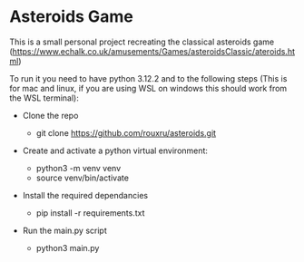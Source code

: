 # Asteroids Game
This is a small personal project recreating the classical asteroids game (https://www.echalk.co.uk/amusements/Games/asteroidsClassic/ateroids.html)

To run it you need to have python 3.12.2 and to the following steps (This is for mac and linux, if you are using WSL on windows this should work from the WSL terminal):

* Clone the repo
  * git clone https://github.com/rouxru/asteroids.git

* Create and activate a python virtual environment:
  * python3 -m venv venv
  * source venv/bin/activate

* Install the required dependancies
  * pip install -r requirements.txt

* Run the main.py script
  * python3 main.py
